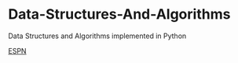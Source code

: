 # Data-Structures-And-Algorithms
Data Structures and Algorithms implemented in Python

<a href="espn.com">ESPN</a>
